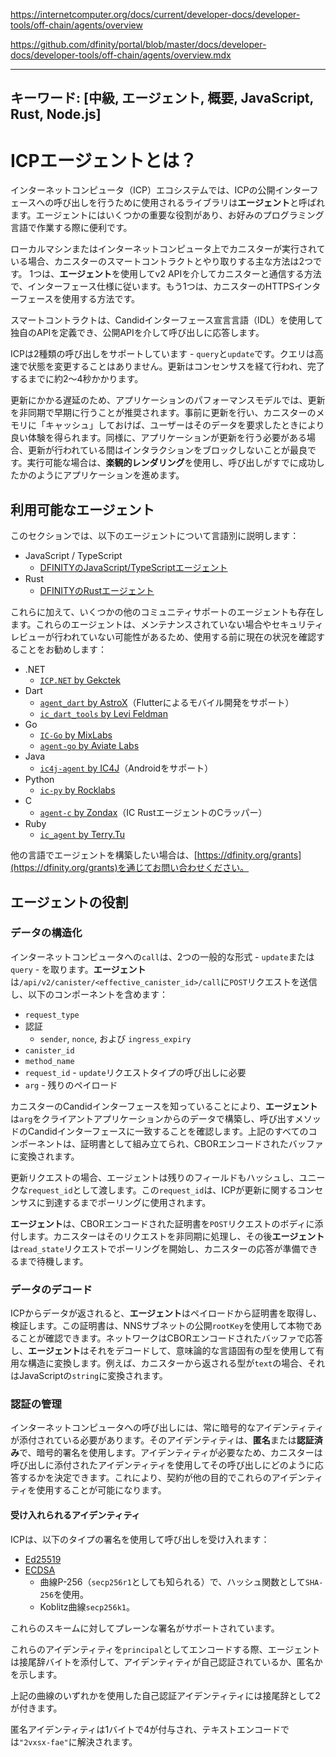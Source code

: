 https://internetcomputer.org/docs/current/developer-docs/developer-tools/off-chain/agents/overview

https://github.com/dfinity/portal/blob/master/docs/developer-docs/developer-tools/off-chain/agents/overview.mdx

---
キーワード: [中級, エージェント, 概要, JavaScript, Rust, Node.js]
---

# ICPエージェントとは？

インターネットコンピュータ（ICP）エコシステムでは、ICPの公開インターフェースへの呼び出しを行うために使用されるライブラリは**エージェント**と呼ばれます。エージェントにはいくつかの重要な役割があり、お好みのプログラミング言語で作業する際に便利です。

ローカルマシンまたはインターネットコンピュータ上でカニスターが実行されている場合、カニスターのスマートコントラクトとやり取りする主な方法は2つです。
1つは、**エージェント**を使用してv2 APIを介してカニスターと通信する方法で、インターフェース仕様に従います。もう1つは、カニスターのHTTPSインターフェースを使用する方法です。

スマートコントラクトは、Candidインターフェース宣言言語（IDL）を使用して独自のAPIを定義でき、公開APIを介して呼び出しに応答します。

ICPは2種類の呼び出しをサポートしています - `query`と`update`です。クエリは高速で状態を変更することはありません。更新はコンセンサスを経て行われ、完了するまでに約2〜4秒かかります。

更新にかかる遅延のため、アプリケーションのパフォーマンスモデルでは、更新を非同期で早期に行うことが推奨されます。事前に更新を行い、カニスターのメモリに「キャッシュ」しておけば、ユーザーはそのデータを要求したときにより良い体験を得られます。同様に、アプリケーションが更新を行う必要がある場合、更新が行われている間はインタラクションをブロックしないことが最良です。実行可能な場合は、**楽観的レンダリング**を使用し、呼び出しがすでに成功したかのようにアプリケーションを進めます。

## 利用可能なエージェント

このセクションでは、以下のエージェントについて言語別に説明します：

- JavaScript / TypeScript
  - [DFINITYのJavaScript/TypeScriptエージェント](/docs/current/developer-docs/developer-tools/off-chain/agents/javascript-agent)
- Rust
  - [DFINITYのRustエージェント](/docs/current/developer-docs/developer-tools/off-chain/agents/rust-agent)

これらに加えて、いくつかの他のコミュニティサポートのエージェントも存在します。これらのエージェントは、メンテナンスされていない場合やセキュリティレビューが行われていない可能性があるため、使用する前に現在の状況を確認することをお勧めします：

- .NET
  - [`ICP.NET` by Gekctek](https://github.com/Gekctek/ICP.NET)
- Dart
  - [`agent_dart` by AstroX](https://github.com/AstroxNetwork/agent_dart)（Flutterによるモバイル開発をサポート）
  - [`ic_dart_tools` by Levi Feldman](https://github.com/levifeldman/ic_tools_dart)
- Go
  - [`IC-Go` by MixLabs](https://github.com/mix-labs/IC-Go)
  - [`agent-go` by Aviate Labs](https://github.com/aviate-labs/agent-go)
- Java
  - [`ic4j-agent` by IC4J](https://github.com/ic4j/ic4j-agent)（Androidをサポート）
- Python
  - [`ic-py` by Rocklabs](https://github.com/rocklabs-io/ic-py)
- C
  - [`agent-c` by Zondax](https://github.com/Zondax/icp-client-cpp)（IC RustエージェントのCラッパー）
- Ruby
  - [`ic_agent` by Terry.Tu](https://github.com/tuminfei/ic_agent)

他の言語でエージェントを構築したい場合は、[https://dfinity.org/grants](https://dfinity.org/grants)を通じてお問い合わせください。

## エージェントの役割

### データの構造化

インターネットコンピュータへの`call`は、2つの一般的な形式 - `update`または`query` - を取ります。**エージェント**は`/api/v2/canister/<effective_canister_id>/call`に`POST`リクエストを送信し、以下のコンポーネントを含めます：

- `request_type`
- 認証
  - `sender`, `nonce`, および `ingress_expiry`
- `canister_id`
- `method_name`
- `request_id` - `update`リクエストタイプの呼び出しに必要
- `arg` - 残りのペイロード

カニスターのCandidインターフェースを知っていることにより、**エージェント**は`arg`をクライアントアプリケーションからのデータで構築し、呼び出すメソッドのCandidインターフェースに一致することを確認します。上記のすべてのコンポーネントは、証明書として組み立てられ、CBORエンコードされたバッファに変換されます。

更新リクエストの場合、エージェントは残りのフィールドもハッシュし、ユニークな`request_id`として渡します。この`request_id`は、ICPが更新に関するコンセンサスに到達するまでポーリングに使用されます。

**エージェント**は、CBORエンコードされた証明書を`POST`リクエストのボディに添付します。カニスターはそのリクエストを非同期に処理し、その後**エージェント**は`read_state`リクエストでポーリングを開始し、カニスターの応答が準備できるまで待機します。

### データのデコード

ICPからデータが返されると、**エージェント**はペイロードから証明書を取得し、検証します。この証明書は、NNSサブネットの公開`rootKey`を使用して本物であることが確認できます。ネットワークはCBORエンコードされたバッファで応答し、**エージェント**はそれをデコードして、意味論的な言語固有の型を使用して有用な構造に変換します。例えば、カニスターから返される型が`text`の場合、それはJavaScriptの`string`に変換されます。

### 認証の管理

インターネットコンピュータへの呼び出しには、常に暗号的なアイデンティティが添付されている必要があります。そのアイデンティティは、**匿名**または**認証済み**で、暗号的署名を使用します。アイデンティティが必要なため、カニスターは呼び出しに添付されたアイデンティティを使用してその呼び出しにどのように応答するかを決定できます。これにより、契約が他の目的でこれらのアイデンティティを使用することが可能になります。

#### 受け入れられるアイデンティティ

ICPは、以下のタイプの署名を使用して呼び出しを受け入れます：

- [Ed25519](https://ed25519.cr.yp.to/index.html)
- [ECDSA](https://nvlpubs.nist.gov/nistpubs/FIPS/NIST.FIPS.186-4.pdf)
  - 曲線P-256（`secp256r1`としても知られる）で、ハッシュ関数として`SHA-256`を使用。
  - Koblitz曲線`secp256k1`。

これらのスキームに対してプレーンな署名がサポートされています。

これらのアイデンティティを`principal`としてエンコードする際、エージェントは接尾辞バイトを添付して、アイデンティティが自己認証されているか、匿名かを示します。

上記の曲線のいずれかを使用した自己認証アイデンティティには接尾辞として2が付きます。

匿名アイデンティティは1バイトで4が付与され、テキストエンコードでは`"2vxsx-fae"`に解決されます。
